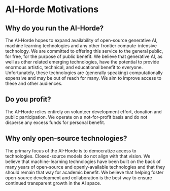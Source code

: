 # AI-Horde Motivations

## Why do you run the AI-Horde?

The AI-Horde hopes to expand availability of open-source generative AI, machine learning technologies and any other frontier compute-intensive technology. We are committed to offering this service to the general public, for free, for the purpose of public benefit. We believe that generative AI, as well as other related emerging technologies, have the potential to provide enormous artistic, technical, and educational benefit to everyone. Unfortunately, these technologies are (generally speaking) computationally expensive and may be out of reach for many. We aim to improve access to these and other audiences. 

## Do you profit?

The AI-Horde relies entirely on volunteer development effort, donation and public participation. We operate on a not-for-profit basis and do not disperse any excess funds for personal benefit.

## Why only open-source technologies?

The primary focus of the AI-Horde is to democratize access to technologies. Closed-source models do not align with that vision. We believe that machine-learning technologies have been built on the back of many years of open-source and openly-available technologies and that they should remain that way for academic benefit. We believe that helping foster open-source development and collaboration is the best way to ensure continued transparent growth in the AI space. 
